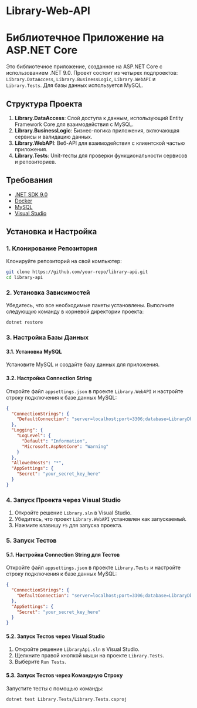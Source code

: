# Library-Web-API
# Библиотечное Приложение на ASP.NET Core

Это библиотечное приложение, созданное на ASP.NET Core с использованием .NET 9.0. Проект состоит из четырех подпроектов: `Library.DataAccess`, `Library.BusinessLogic`, `Library.WebAPI` и `Library.Tests`. Для базы данных используется MySQL.

## Структура Проекта

1. **Library.DataAccess**: Слой доступа к данным, использующий Entity Framework Core для взаимодействия с MySQL.
2. **Library.BusinessLogic**: Бизнес-логика приложения, включающая сервисы и валидацию данных.
3. **Library.WebAPI**: Веб-API для взаимодействия с клиентской частью приложения.
4. **Library.Tests**: Unit-тесты для проверки функциональности сервисов и репозиториев.

## Требования

- [.NET SDK 9.0](https://dotnet.microsoft.com/download/dotnet/9.0)
- [Docker](https://www.docker.com/products/docker-desktop)
- [MySQL](https://dev.mysql.com/downloads/mysql/)
- [Visual Studio](https://visualstudio.microsoft.com/)

## Установка и Настройка

### 1. Клонирование Репозитория

Клонируйте репозиторий на свой компьютер:

```bash
git clone https://github.com/your-repo/library-api.git
cd library-api
```

### 2. Установка Зависимостей

Убедитесь, что все необходимые пакеты установлены. Выполните следующую команду в корневой директории проекта:

```bash
dotnet restore
```

### 3. Настройка Базы Данных

#### 3.1. Установка MySQL

Установите MySQL и создайте базу данных для приложения.

#### 3.2. Настройка Connection String

Откройте файл `appsettings.json` в проекте `Library.WebAPI` и настройте строку подключения к базе данных MySQL:

```json
{
  "ConnectionStrings": {
    "DefaultConnection": "server=localhost;port=3306;database=LibraryDb;user=root;password=yourpassword;"
  },
  "Logging": {
    "LogLevel": {
      "Default": "Information",
      "Microsoft.AspNetCore": "Warning"
    }
  },
  "AllowedHosts": "*",
  "AppSettings": {
    "Secret": "your_secret_key_here"
  }
}
```

### 4. Запуск Проекта через Visual Studio

1. Откройте решение `Library.sln` в Visual Studio.
2. Убедитесь, что проект `Library.WebAPI` установлен как запускаемый.
3. Нажмите клавишу `F5` для запуска проекта.

### 5. Запуск Тестов

#### 5.1. Настройка Connection String для Тестов

Откройте файл `appsettings.json` в проекте `Library.Tests` и настройте строку подключения к базе данных MySQL:

```json
{
  "ConnectionStrings": {
    "DefaultConnection": "server=localhost;port=3306;database=LibraryDb;user=root;password=yourpassword;"
  },
  "AppSettings": {
    "Secret": "your_secret_key_here"
  }
}
```

#### 5.2. Запуск Тестов через Visual Studio

1. Откройте решение `LibraryApi.sln` в Visual Studio.
2. Щелкните правой кнопкой мыши на проекте `Library.Tests`.
3. Выберите `Run Tests`.

#### 5.3. Запуск Тестов через Командную Строку

Запустите тесты с помощью команды:

```bash
dotnet test Library.Tests/Library.Tests.csproj
```
